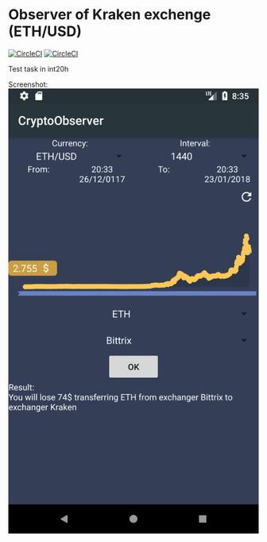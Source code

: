 # Observer of Kraken exchenge (ETH/USD)
[![CircleCI](https://circleci.com/gh/AlexeyZatsepin/CryptoObserver.svg?style=svg&circle-token=125a03b4521e05b030db36f98a8d6bb91efa4030)](https://circleci.com/gh/AlexeyZatsepin/CryptoObserver)
[![CircleCI](https://circleci.com/gh/AlexeyZatsepin/CryptoObserver.svg?style=shield&circle-token=125a03b4521e05b030db36f98a8d6bb91efa4030)](https://circleci.com/gh/AlexeyZatsepin/CryptoObserver)

Test task in int20h


Screenshot:
![Image of App](https://github.com/AlexeyZatsepin/CryptoObserver/blob/master/screenshots/main.png)




